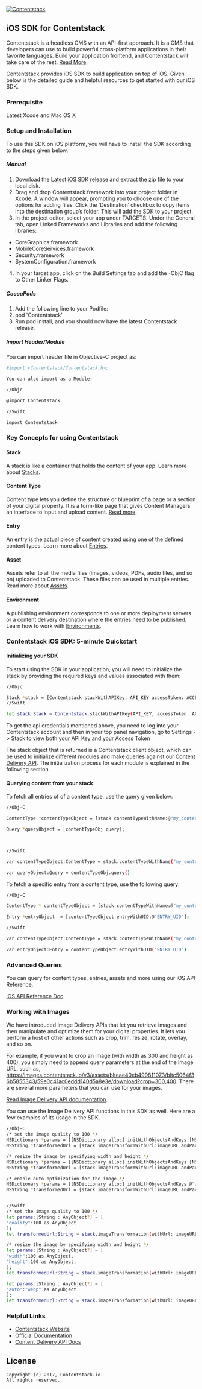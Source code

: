 [![Contentstack](https://www.contentstack.com/docs/static/images/contentstack.png)](https://www.contentstack.com/)

## iOS SDK for Contentstack

Contentstack is a headless CMS with an API-first approach. It is a CMS that developers can use to build powerful cross-platform applications in their favorite languages. Build your application frontend, and Contentstack will take care of the rest. [Read More](https://www.contentstack.com/).

Contentstack provides iOS SDK to build application on top of iOS. Given below is the detailed guide and helpful resources to get started with our iOS SDK.


### Prerequisite


Latest Xcode and Mac OS X


### Setup and Installation


To use this SDK on iOS platform, you will have to install the SDK according to the steps given below.


##### Manual


1. Download the [Latest iOS SDK release](https://github.com/raweng/BuiltIOContentstack-iOS/releases) and extract the zip file to your local disk.
2. Drag and drop Contentstack.framework into your project folder in Xcode. A window will appear, prompting you to choose one of the options for adding files. Click the ‘Destination’ checkbox to copy items into the destination group’s folder. This will add the SDK to your project.
3. In the project editor, select your app under TARGETS. Under the General tab, open Linked Frameworks and Libraries and add the following libraries:
- CoreGraphics.framework
- MobileCoreServices.framework
- Security.framework
- SystemConfiguration.framework

4. In your target app, click on the Build Settings tab and add the -ObjC flag to Other Linker Flags.

##### CocoaPods

1. Add the following line to your Podfile:
2. pod 'Contentstack'
3. Run pod install, and you should now have the latest Contentstack release.

##### Import Header/Module

You can import header file in Objective-C project as:
```sh
#import <Contentstack/Contentstack.h>;

You can also import as a Module:

//Objc

@import Contentstack

//Swift

import Contentstack
```
### Key Concepts for using Contentstack

#### Stack

A stack is like a container that holds the content of your app. Learn more about [Stacks](https://www.contentstack.com/docs/guide/stack).

#### Content Type

Content type lets you define the structure or blueprint of a page or a section of your digital property. It is a form-like page that gives Content Managers an interface to input and upload content. [Read more](https://www.contentstack.com/docs/guide/content-types).

#### Entry

An entry is the actual piece of content created using one of the defined content types. Learn more about [Entries](https://www.contentstack.com/docs/guide/content-management#working-with-entries).


#### Asset


Assets refer to all the media files (images, videos, PDFs, audio files, and so on) uploaded to Contentstack. These files can be used in multiple entries. Read more about [Assets](https://www.contentstack.com/docs/guide/content-management#working-with-assets).


#### Environment

A publishing environment corresponds to one or more deployment servers or a content delivery destination where the entries need to be published. Learn how to work with [Environments](https://www.contentstack.com/docs/guide/environments).

### Contentstack iOS SDK: 5-minute Quickstart

#### Initializing your SDK

To start using the SDK in your application, you will need to initialize the stack by providing the required keys and values associated with them:
```sh
//Objc

Stack *stack = [Contentstack stackWithAPIKey: API_KEY accessToken: ACCESS_TOKEN environmentName: ENVIRONMENT];
//Swift

let stack:Stack = Contentstack.stackWithAPIKey(API_KEY, accessToken: ACCESS_TOKEN, environmentName: ENVIRONMENT)
```
To get the api credentials mentioned above, you need to log into your Contentstack account and then in your top panel navigation, go to Settings -&gt; Stack to view both your API Key and your Access Token

The stack object that is returned is a Contentstack client object, which can be used to initialize different modules and make queries against our [Content Delivery API](https://contentstack.com/docs/apis/content-delivery-api/). The initialization process for each module is explained in the following section.


#### Querying content from your stack

To fetch all entries of of a content type, use the query given below:
```sh
//Obj-C

ContentType *contentTypeObject = [stack contentTypeWithName:@"my_content_type"];

Query *queryObject = [contentTypeObj query];



//Swift

var contentTypeObject:ContentType = stack.contentTypeWithName("my_content_type")

var queryObject:Query = contentTypeObj.query()
```


To fetch a specific entry from a content type, use the following query:
```sh
//Obj-C

ContentType * contentTypeObject = [stack contentTypeWithName:@"my_content_type"];

Entry *entryObject  = [contentTypeObject entryWithUID:@"ENTRY_UID"];

//Swift

var contentTypeObject:ContentType = stack.contentTypeWithName("my_content_type")

var entryObject:Entry = contentTypeObject.entryWithUID("ENTRY_UID")
```
### Advanced Queries

You can query for content types, entries, assets and more using our iOS API Reference.

[iOS API Reference Doc](https://www.contentstack.com/docs/platforms/ios/api-reference/)

### Working with Images

We have introduced Image Delivery APIs that let you retrieve images and then manipulate and optimize them for your digital properties. It lets you perform a host of other actions such as crop, trim, resize, rotate, overlay, and so on.

For example, if you want to crop an image (with width as 300 and height as 400), you simply need to append query parameters at the end of the image URL, such as, https://images.contentstack.io/v3/assets/blteae40eb499811073/bltc5064f36b5855343/59e0c41ac0eddd140d5a8e3e/download?crop=300,400. There are several more parameters that you can use for your images.

[Read Image Delivery API documentation](https://www.contentstack.com/docs/apis/image-delivery-api/).

You can use the Image Delivery API functions in this SDK as well. Here are a few examples of its usage in the SDK.

```sh
//Obj-C
/* set the image quality to 100 */
NSDictionary *params = [[NSDictionary alloc] initWithObjectsAndKeys:[NSNumber numberWithInt:100], @"quality", nil];
NSString *transformedUrl = [stack imageTransformWithUrl:imageURL andParams:params];

/* resize the image by specifying width and height */
NSDictionary *params = [[NSDictionary alloc] initWithObjectsAndKeys:[NSNumber numberWithInt:100], @"width", [NSNumber numberWithInt:100], @"height", nil];
NSString *transformedUrl = [stack imageTransformWithUrl:imageURL andParams:params];

/* enable auto optimization for the image */
NSDictionary *params = [[NSDictionary alloc] initWithObjectsAndKeys:@"webp", @"auto", nil];
NSString *transformedUrl = [stack imageTransformWithUrl:imageURL andParams:params];


//Swift
/* set the image quality to 100 */
let params:[String : AnyObject?] = [
"quality":100 as AnyObject
];
let transformedUrl:String = stack.imageTransformation(withUrl: imageURL, andParams: params);

/* resize the image by specifying width and height */
let params:[String : AnyObject?] = [
"width":100 as AnyObject,
"height":100 as AnyObject,
];
let transformedUrl:String = stack.imageTransformation(withUrl: imageURL, andParams: params);

let params:[String : AnyObject?] = [
"auto":"webp" as AnyObject
];
let transformedUrl:String = stack.imageTransformation(withUrl: imageURL, andParams: params);

```

### Helpful Links

- [Contentstack Website](https://www.contentstack.com)
- [Official Documentation](http://contentstack.com/docs)
- [Content Delivery API Docs](https://contentstack.com/docs/apis/content-delivery-api/)

## License
```
Copyright (c) 2017, Contentstack.io.
All rights reserved.
```


